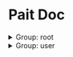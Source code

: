 # Pait Doc
<details><summary>Group: root</summary>

### Name: pait.raise_tip_route



**Desc**:test pait raise tip

|Author|Status|func|summary|
|---|---|---|---|
|so1n|<font color=#DC143C>abandoned</font>|<abbr title="file:/home/so1n/github/pait/example/param_verify/sanic_example.py;line: 31">raise_tip_route</abbr>||
- Path: api/raise_tip
- Method: POST
- Request:
    - Body Param

        |param name|type|default value|description|other|
        |---|---|---|---|---|
        |age|integer|**`Required`**|age|{'exclusiveMinimum': 1, 'exclusiveMaximum': 100}|
        |uid|integer|**`Required`**|user id|{'exclusiveMinimum': 10, 'exclusiveMaximum': 1000}|
        |user_name|string|**`Required`**|user name|{'maxLength': 4, 'minLength': 2}|
    - Header Param

        |param name|type|default value|description|other|
        |---|---|---|---|---|
        |content_type|string|**`Required`**|content-type||
- Response:

    - UserSuccessRespModel

        |status code|media type|description|
        |---|---|---|
        |200|application/json|success response|
        - Header
            {'cookie': 'xxx'}
        - Response Data

            |param name|type|default value|description|other|
            |---|---|---|---|---|
            |code|integer|0|api code||
            |data.age|integer|**`Required`**|age|{'exclusiveMinimum': 1, 'exclusiveMaximum': 100}|
            |data.content_type|string|**`Required`**|content-type||
            |data.uid|integer|**`Required`**|user id|{'exclusiveMinimum': 10, 'exclusiveMaximum': 1000}|
            |data.user_name|string|**`Required`**|user name|{'maxLength': 4, 'minLength': 2}|
            |msg|string|success|api status msg||
        - Example Response Json Data

            ```json
            {
              "code": 0,
              "msg": "",
              "data": {
                "uid": 0,
                "user_name": "",
                "age": 0,
                "content_type": ""
              }
            }
            ```

    - FailRespModel

        |status code|media type|description|
        |---|---|---|
        |200|application/json|fail response|
        - Response Data

            |param name|type|default value|description|other|
            |---|---|---|---|---|
            |code|integer|1|api code||
            |msg|string|fail|api status msg||
        - Example Response Json Data

            ```json
            {
              "code": 0,
              "msg": ""
            }
            ```


### Name: pait.test_pait_model



**Desc**:Test Field

|Author|Status|func|summary|
|---|---|---|---|
|so1n|<font color=#00BFFF>test</font>|<abbr title="file:/home/so1n/github/pait/example/param_verify/sanic_example.py;line: 149">test_pait_model</abbr>||
- Path: api/pait_model
- Method: POST
- Request:
    - Body Param

        |param name|type|default value|description|other|
        |---|---|---|---|---|
        |age|integer|**`Required`**|age|{'exclusiveMinimum': 1, 'exclusiveMaximum': 100}|
    - Header Param

        |param name|type|default value|description|other|
        |---|---|---|---|---|
        |user-agent|string|**`Required`**|user agent||
    - Query Param

        |param name|type|default value|description|other|
        |---|---|---|---|---|
        |uid|integer|**`Required`**|user id|{'exclusiveMinimum': 10, 'exclusiveMaximum': 1000}|
        |user_name|string|**`Required`**|user name|{'maxLength': 4, 'minLength': 2}|
- Response:

    - UserSuccessRespModel

        |status code|media type|description|
        |---|---|---|
        |200|application/json|success response|
        - Header
            {'cookie': 'xxx'}
        - Response Data

            |param name|type|default value|description|other|
            |---|---|---|---|---|
            |code|integer|0|api code||
            |data.age|integer|**`Required`**|age|{'exclusiveMinimum': 1, 'exclusiveMaximum': 100}|
            |data.content_type|string|**`Required`**|content-type||
            |data.uid|integer|**`Required`**|user id|{'exclusiveMinimum': 10, 'exclusiveMaximum': 1000}|
            |data.user_name|string|**`Required`**|user name|{'maxLength': 4, 'minLength': 2}|
            |msg|string|success|api status msg||
        - Example Response Json Data

            ```json
            {
              "code": 0,
              "msg": "",
              "data": {
                "uid": 0,
                "user_name": "",
                "age": 0,
                "content_type": ""
              }
            }
            ```

    - FailRespModel

        |status code|media type|description|
        |---|---|---|
        |200|application/json|fail response|
        - Response Data

            |param name|type|default value|description|other|
            |---|---|---|---|---|
            |code|integer|1|api code||
            |msg|string|fail|api status msg||
        - Example Response Json Data

            ```json
            {
              "code": 0,
              "msg": ""
            }
            ```


</details><details><summary>Group: user</summary>

### Name: pait.post_route



**Desc**:Test Method:Post Pydantic Model

|Author|Status|func|summary|
|---|---|---|---|
|so1n|<font color=#32CD32>release</font>|<abbr title="file:/home/so1n/github/pait/example/param_verify/sanic_example.py;line: 50">post_route</abbr>||
- Path: api/post
- Method: POST
- Request:
    - Body Param

        |param name|type|default value|description|other|
        |---|---|---|---|---|
        |age|integer|**`Required`**|age|{'exclusiveMinimum': 1, 'exclusiveMaximum': 100}|
        |uid|integer|**`Required`**|user id|{'exclusiveMinimum': 10, 'exclusiveMaximum': 1000}|
        |user_name|string|**`Required`**|user name|{'maxLength': 4, 'minLength': 2}|
    - Header Param

        |param name|type|default value|description|other|
        |---|---|---|---|---|
        |Content-Type|string|**`Required`**|content-type||
- Response:

    - UserSuccessRespModel

        |status code|media type|description|
        |---|---|---|
        |200|application/json|success response|
        - Header
            {'cookie': 'xxx'}
        - Response Data

            |param name|type|default value|description|other|
            |---|---|---|---|---|
            |code|integer|0|api code||
            |data.age|integer|**`Required`**|age|{'exclusiveMinimum': 1, 'exclusiveMaximum': 100}|
            |data.content_type|string|**`Required`**|content-type||
            |data.uid|integer|**`Required`**|user id|{'exclusiveMinimum': 10, 'exclusiveMaximum': 1000}|
            |data.user_name|string|**`Required`**|user name|{'maxLength': 4, 'minLength': 2}|
            |msg|string|success|api status msg||
        - Example Response Json Data

            ```json
            {
              "code": 0,
              "msg": "",
              "data": {
                "uid": 0,
                "user_name": "",
                "age": 0,
                "content_type": ""
              }
            }
            ```

    - FailRespModel

        |status code|media type|description|
        |---|---|---|
        |200|application/json|fail response|
        - Response Data

            |param name|type|default value|description|other|
            |---|---|---|---|---|
            |code|integer|1|api code||
            |msg|string|fail|api status msg||
        - Example Response Json Data

            ```json
            {
              "code": 0,
              "msg": ""
            }
            ```


### Name: pait.test_depend



**Desc**:Test Method:Post request, Pydantic Model

|Author|Status|func|summary|
|---|---|---|---|
|so1n|<font color=#32CD32>release</font>|<abbr title="file:/home/so1n/github/pait/example/param_verify/sanic_example.py;line: 69">test_depend</abbr>||
- Path: api/depend
- Method: POST
- Request:
    - Body Param

        |param name|type|default value|description|other|
        |---|---|---|---|---|
        |age|integer|**`Required`**|age|{'exclusiveMinimum': 1, 'exclusiveMaximum': 100}|
    - Header Param

        |param name|type|default value|description|other|
        |---|---|---|---|---|
        |user-agent|string|**`Required`**|user agent||
    - Query Param

        |param name|type|default value|description|other|
        |---|---|---|---|---|
        |uid|integer|**`Required`**|user id|{'exclusiveMinimum': 10, 'exclusiveMaximum': 1000}|
        |user_name|string|**`Required`**|user name|{'maxLength': 4, 'minLength': 2}|
- Response:

    - UserSuccessRespModel

        |status code|media type|description|
        |---|---|---|
        |200|application/json|success response|
        - Header
            {'cookie': 'xxx'}
        - Response Data

            |param name|type|default value|description|other|
            |---|---|---|---|---|
            |code|integer|0|api code||
            |data.age|integer|**`Required`**|age|{'exclusiveMinimum': 1, 'exclusiveMaximum': 100}|
            |data.content_type|string|**`Required`**|content-type||
            |data.uid|integer|**`Required`**|user id|{'exclusiveMinimum': 10, 'exclusiveMaximum': 1000}|
            |data.user_name|string|**`Required`**|user name|{'maxLength': 4, 'minLength': 2}|
            |msg|string|success|api status msg||
        - Example Response Json Data

            ```json
            {
              "code": 0,
              "msg": "",
              "data": {
                "uid": 0,
                "user_name": "",
                "age": 0,
                "content_type": ""
              }
            }
            ```

    - FailRespModel

        |status code|media type|description|
        |---|---|---|
        |200|application/json|fail response|
        - Response Data

            |param name|type|default value|description|other|
            |---|---|---|---|---|
            |code|integer|1|api code||
            |msg|string|fail|api status msg||
        - Example Response Json Data

            ```json
            {
              "code": 0,
              "msg": ""
            }
            ```


### Name: pait.other_field_route

|Author|Status|func|summary|
|---|---|---|---|
|so1n|<font color=#32CD32>release</font>|<abbr title="file:/home/so1n/github/pait/example/param_verify/sanic_example.py;line: 120">other_field_route</abbr>||
- Path: api/other_field
- Method: POST
- Request:
    - Cookie Param

        |param name|type|default value|description|other|
        |---|---|---|---|---|
        |cookie|object|**`Required`**|cookie||
    - File Param

        |param name|type|default value|description|other|
        |---|---|---|---|---|
        |upload_file|PydanticUndefined|**`Required`**|upload file||
    - Form Param

        |param name|type|default value|description|other|
        |---|---|---|---|---|
        |a|string|**`Required`**|form data||
        |b|string|**`Required`**|form data||
    - Multiform Param

        |param name|type|default value|description|other|
        |---|---|---|---|---|
        |c|array|**`Required`**|form data|{'items': {'type': 'string'}}|
- Response:


### Name: pait.TestCbv



**Desc**:Text Pydantic Model and Field

|Author|Status|func|summary|
|---|---|---|---|
|so1n|<font color=#32CD32>release</font>|<abbr title="file:/home/so1n/github/pait/example/param_verify/sanic_example.py;line: 160">TestCbv.get</abbr>||
- Path: api/cbv
- Method: POST
- Request:
    - Header Param

        |param name|type|default value|description|other|
        |---|---|---|---|---|
        |user-agent|string|**`Required`**|ua||
    - Query Param

        |param name|type|default value|description|other|
        |---|---|---|---|---|
        |age|integer|**`Required`**|age|{'exclusiveMinimum': 1, 'exclusiveMaximum': 100}|
        |email|string|example@xxx.com|user email||
        |uid|integer|**`Required`**|user id|{'exclusiveMinimum': 10, 'exclusiveMaximum': 1000}|
        |user_name|string|**`Required`**|user name|{'maxLength': 4, 'minLength': 2}|
- Response:

    - UserSuccessRespModel2

        |status code|media type|description|
        |---|---|---|
        |200|application/json|success response|
        - Header
            {'cookie': 'xxx'}
        - Response Data

            |param name|type|default value|description|other|
            |---|---|---|---|---|
            |code|integer|0|api code||
            |data.age|integer|**`Required`**|age|{'exclusiveMinimum': 1, 'exclusiveMaximum': 100}|
            |data.email|string|**`Required`**|user email||
            |data.uid|integer|**`Required`**|user id|{'exclusiveMinimum': 10, 'exclusiveMaximum': 1000}|
            |data.user_name|string|**`Required`**|user name|{'maxLength': 4, 'minLength': 2}|
            |msg|string|success|api status msg||
        - Example Response Json Data

            ```json
            {
              "code": 0,
              "msg": "",
              "data": {
                "uid": 0,
                "user_name": "",
                "email": "",
                "age": 0
              }
            }
            ```

    - FailRespModel

        |status code|media type|description|
        |---|---|---|
        |200|application/json|fail response|
        - Response Data

            |param name|type|default value|description|other|
            |---|---|---|---|---|
            |code|integer|1|api code||
            |msg|string|fail|api status msg||
        - Example Response Json Data

            ```json
            {
              "code": 0,
              "msg": ""
            }
            ```


### Name: pait.test_get



**Desc**:Test Field

|Author|Status|func|summary|
|---|---|---|---|
|so1n|<font color=#32CD32>release</font>|<abbr title="file:/home/so1n/github/pait/example/param_verify/sanic_example.py;line: 88">test_get</abbr>||
- Path: api/get/<age>
- Method: GET
- Request:
    - Multiquery Param

        |param name|type|default value|description|other|
        |---|---|---|---|---|
        |multi_user_name|array|**`Required`**|user name|{'maxLength': 4, 'minLength': 2, 'items': {'type': 'string', 'minLength': 2, 'maxLength': 4}}|
    - Path Param

        |param name|type|default value|description|other|
        |---|---|---|---|---|
        |age|integer|**`Required`**|age||
    - Query Param

        |param name|type|default value|description|other|
        |---|---|---|---|---|
        |email|string|example@xxx.com|user email||
        |sex|enum|Only choose from: `man`,`woman`|sex|{'enum': ['man', 'woman']}|
        |uid|integer|**`Required`**|user id|{'exclusiveMinimum': 10, 'exclusiveMaximum': 1000}|
        |user_name|string|**`Required`**|user name|{'maxLength': 4, 'minLength': 2}|
- Response:

    - UserSuccessRespModel2

        |status code|media type|description|
        |---|---|---|
        |200|application/json|success response|
        - Header
            {'cookie': 'xxx'}
        - Response Data

            |param name|type|default value|description|other|
            |---|---|---|---|---|
            |code|integer|0|api code||
            |data.age|integer|**`Required`**|age|{'exclusiveMinimum': 1, 'exclusiveMaximum': 100}|
            |data.email|string|**`Required`**|user email||
            |data.uid|integer|**`Required`**|user id|{'exclusiveMinimum': 10, 'exclusiveMaximum': 1000}|
            |data.user_name|string|**`Required`**|user name|{'maxLength': 4, 'minLength': 2}|
            |msg|string|success|api status msg||
        - Example Response Json Data

            ```json
            {
              "code": 0,
              "msg": "",
              "data": {
                "uid": 0,
                "user_name": "",
                "email": "",
                "age": 0
              }
            }
            ```

    - FailRespModel

        |status code|media type|description|
        |---|---|---|
        |200|application/json|fail response|
        - Response Data

            |param name|type|default value|description|other|
            |---|---|---|---|---|
            |code|integer|1|api code||
            |msg|string|fail|api status msg||
        - Example Response Json Data

            ```json
            {
              "code": 0,
              "msg": ""
            }
            ```


</details>